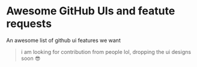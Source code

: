 # Awesome GitHub UIs and featute requests 
An awesome list of github ui features we want

> i am looking for contribution from people lol, dropping the ui designs soon 😎
